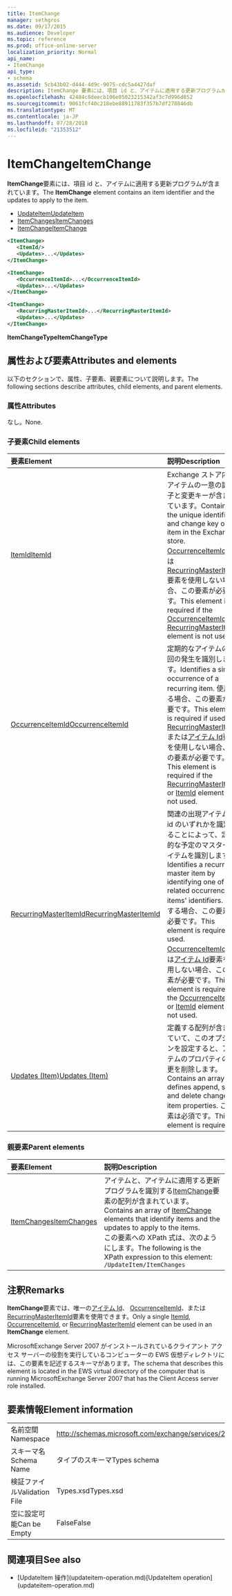 ```yaml
---
title: ItemChange
manager: sethgros
ms.date: 09/17/2015
ms.audience: Developer
ms.topic: reference
ms.prod: office-online-server
localization_priority: Normal
api_name:
- ItemChange
api_type:
- schema
ms.assetid: 5cb43b02-d444-4d9c-9075-cdc5a4427daf
description: ItemChange 要素には、項目 id と、アイテムに適用する更新プログラムが含まれています。
ms.openlocfilehash: 42484c8deecb106e05023215342af3c7d996d852
ms.sourcegitcommit: 9061fcf40c218ebe88911783f357b7df278846db
ms.translationtype: MT
ms.contentlocale: ja-JP
ms.lasthandoff: 07/28/2018
ms.locfileid: "21353512"
---
```

# <a name="itemchange"></a><span data-ttu-id="85d6c-103">ItemChange</span><span class="sxs-lookup"><span data-stu-id="85d6c-103">ItemChange</span></span>

<span data-ttu-id="85d6c-104">**ItemChange**要素には、項目 id と、アイテムに適用する更新プログラムが含まれています。</span><span class="sxs-lookup"><span data-stu-id="85d6c-104">The **ItemChange** element contains an item identifier and the updates to apply to the item.</span></span> 
  
- [<span data-ttu-id="85d6c-105">UpdateItem</span><span class="sxs-lookup"><span data-stu-id="85d6c-105">UpdateItem</span></span>](updateitem.md) 
- [<span data-ttu-id="85d6c-106">ItemChanges</span><span class="sxs-lookup"><span data-stu-id="85d6c-106">ItemChanges</span></span>](itemchanges.md)
- [<span data-ttu-id="85d6c-107">ItemChange</span><span class="sxs-lookup"><span data-stu-id="85d6c-107">ItemChange</span></span>](itemchange.md)
  
```xml
<ItemChange>
   <ItemId/>
   <Updates>...</Updates>
</ItemChange>
```

```xml
<ItemChange>
   <OccurrenceItemId>...</OccurrenceItemId>
   <Updates>...</Updates>
</ItemChange>
```

```xml
<ItemChange>
   <RecurringMasterItemId>...</RecurringMasterItemId>
   <Updates>...</Updates>
</ItemChange>
```

<span data-ttu-id="85d6c-108">**ItemChangeType**</span><span class="sxs-lookup"><span data-stu-id="85d6c-108">**ItemChangeType**</span></span>

## <a name="attributes-and-elements"></a><span data-ttu-id="85d6c-109">属性および要素</span><span class="sxs-lookup"><span data-stu-id="85d6c-109">Attributes and elements</span></span>

<span data-ttu-id="85d6c-110">以下のセクションで、属性、子要素、親要素について説明します。</span><span class="sxs-lookup"><span data-stu-id="85d6c-110">The following sections describe attributes, child elements, and parent elements.</span></span>
  
### <a name="attributes"></a><span data-ttu-id="85d6c-111">属性</span><span class="sxs-lookup"><span data-stu-id="85d6c-111">Attributes</span></span>

<span data-ttu-id="85d6c-112">なし。</span><span class="sxs-lookup"><span data-stu-id="85d6c-112">None.</span></span>
  
### <a name="child-elements"></a><span data-ttu-id="85d6c-113">子要素</span><span class="sxs-lookup"><span data-stu-id="85d6c-113">Child elements</span></span>

|<span data-ttu-id="85d6c-114">**要素**</span><span class="sxs-lookup"><span data-stu-id="85d6c-114">**Element**</span></span>|<span data-ttu-id="85d6c-115">**説明**</span><span class="sxs-lookup"><span data-stu-id="85d6c-115">**Description**</span></span>|
|:-----|:-----|
|[<span data-ttu-id="85d6c-116">ItemId</span><span class="sxs-lookup"><span data-stu-id="85d6c-116">ItemId</span></span>](itemid.md) <br/> |<span data-ttu-id="85d6c-117">Exchange ストア内のアイテムの一意の識別子と変更キーが含まれています。</span><span class="sxs-lookup"><span data-stu-id="85d6c-117">Contains the unique identifier and change key of an item in the Exchange store.</span></span> <span data-ttu-id="85d6c-118">[OccurrenceItemId](occurrenceitemid.md)または[RecurringMasterItemId](recurringmasteritemid.md)要素を使用しない場合、この要素が必要です。</span><span class="sxs-lookup"><span data-stu-id="85d6c-118">This element is required if the [OccurrenceItemId](occurrenceitemid.md) or [RecurringMasterItemId](recurringmasteritemid.md) element is not used.</span></span>  <br/> |
|[<span data-ttu-id="85d6c-119">OccurrenceItemId</span><span class="sxs-lookup"><span data-stu-id="85d6c-119">OccurrenceItemId</span></span>](occurrenceitemid.md) <br/> |<span data-ttu-id="85d6c-120">定期的なアイテムの 1 回の発生を識別します。</span><span class="sxs-lookup"><span data-stu-id="85d6c-120">Identifies a single occurrence of a recurring item.</span></span> <span data-ttu-id="85d6c-121">使用する場合、この要素が必要です。</span><span class="sxs-lookup"><span data-stu-id="85d6c-121">This element is required if used.</span></span> <span data-ttu-id="85d6c-122">[RecurringMasterItemId](recurringmasteritemid.md)または[アイテム Id](itemid.md)要素を使用しない場合、この要素が必要です。</span><span class="sxs-lookup"><span data-stu-id="85d6c-122">This element is required if the [RecurringMasterItemId](recurringmasteritemid.md) or [ItemId](itemid.md) element is not used.</span></span>  <br/> |
|[<span data-ttu-id="85d6c-123">RecurringMasterItemId</span><span class="sxs-lookup"><span data-stu-id="85d6c-123">RecurringMasterItemId</span></span>](recurringmasteritemid.md) <br/> |<span data-ttu-id="85d6c-124">関連の出現アイテムの id のいずれかを識別することによって、定期的な予定のマスター アイテムを識別します。</span><span class="sxs-lookup"><span data-stu-id="85d6c-124">Identifies a recurrence master item by identifying one of its related occurrence items' identifiers.</span></span> <span data-ttu-id="85d6c-125">使用する場合、この要素が必要です。</span><span class="sxs-lookup"><span data-stu-id="85d6c-125">This element is required if used.</span></span> <span data-ttu-id="85d6c-126">[OccurrenceItemId](occurrenceitemid.md)または[アイテム Id](itemid.md)要素を使用しない場合、この要素が必要です。</span><span class="sxs-lookup"><span data-stu-id="85d6c-126">This element is required if the [OccurrenceItemId](occurrenceitemid.md) or [ItemId](itemid.md) element is not used.</span></span>  <br/> |
|[<span data-ttu-id="85d6c-127">Updates (Item)</span><span class="sxs-lookup"><span data-stu-id="85d6c-127">Updates (Item)</span></span>](updates-item.md) <br/> |<span data-ttu-id="85d6c-128">定義する配列が含まれていて、このオプションを設定すると、アイテムのプロパティの変更を削除します。</span><span class="sxs-lookup"><span data-stu-id="85d6c-128">Contains an array that defines append, set, and delete changes to item properties.</span></span> <span data-ttu-id="85d6c-129">この要素は必須です。</span><span class="sxs-lookup"><span data-stu-id="85d6c-129">This element is required.</span></span>  <br/> |
   
### <a name="parent-elements"></a><span data-ttu-id="85d6c-130">親要素</span><span class="sxs-lookup"><span data-stu-id="85d6c-130">Parent elements</span></span>

|<span data-ttu-id="85d6c-131">**要素**</span><span class="sxs-lookup"><span data-stu-id="85d6c-131">**Element**</span></span>|<span data-ttu-id="85d6c-132">**説明**</span><span class="sxs-lookup"><span data-stu-id="85d6c-132">**Description**</span></span>|
|:-----|:-----|
|[<span data-ttu-id="85d6c-133">ItemChanges</span><span class="sxs-lookup"><span data-stu-id="85d6c-133">ItemChanges</span></span>](itemchanges.md) <br/> |<span data-ttu-id="85d6c-134">アイテムと、アイテムに適用する更新プログラムを識別する[ItemChange](itemchange.md)要素の配列が含まれています。</span><span class="sxs-lookup"><span data-stu-id="85d6c-134">Contains an array of [ItemChange](itemchange.md) elements that identify items and the updates to apply to the items.</span></span>  <br/> <span data-ttu-id="85d6c-135">この要素への XPath 式は、次のようにします。</span><span class="sxs-lookup"><span data-stu-id="85d6c-135">The following is the XPath expression to this element:</span></span>  <br/>  `/UpdateItem/ItemChanges` <br/> |
   
## <a name="remarks"></a><span data-ttu-id="85d6c-136">注釈</span><span class="sxs-lookup"><span data-stu-id="85d6c-136">Remarks</span></span>

<span data-ttu-id="85d6c-137">**ItemChange**要素では、唯一の[アイテム Id](itemid.md)、 [OccurrenceItemId](occurrenceitemid.md)、または[RecurringMasterItemId](recurringmasteritemid.md)要素を使用できます。</span><span class="sxs-lookup"><span data-stu-id="85d6c-137">Only a single [ItemId](itemid.md), [OccurrenceItemId](occurrenceitemid.md), or [RecurringMasterItemId](recurringmasteritemid.md) element can be used in an **ItemChange** element.</span></span> 
  
<span data-ttu-id="85d6c-138">MicrosoftExchange Server 2007 がインストールされているクライアント アクセス サーバーの役割を実行しているコンピューターの EWS 仮想ディレクトリには、この要素を記述するスキーマがあります。</span><span class="sxs-lookup"><span data-stu-id="85d6c-138">The schema that describes this element is located in the EWS virtual directory of the computer that is running MicrosoftExchange Server 2007 that has the Client Access server role installed.</span></span>
  
## <a name="element-information"></a><span data-ttu-id="85d6c-139">要素情報</span><span class="sxs-lookup"><span data-stu-id="85d6c-139">Element information</span></span>

|||
|:-----|:-----|
|<span data-ttu-id="85d6c-140">名前空間</span><span class="sxs-lookup"><span data-stu-id="85d6c-140">Namespace</span></span>  <br/> |http://schemas.microsoft.com/exchange/services/2006/types  <br/> |
|<span data-ttu-id="85d6c-141">スキーマ名</span><span class="sxs-lookup"><span data-stu-id="85d6c-141">Schema Name</span></span>  <br/> |<span data-ttu-id="85d6c-142">タイプのスキーマ</span><span class="sxs-lookup"><span data-stu-id="85d6c-142">Types schema</span></span>  <br/> |
|<span data-ttu-id="85d6c-143">検証ファイル</span><span class="sxs-lookup"><span data-stu-id="85d6c-143">Validation File</span></span>  <br/> |<span data-ttu-id="85d6c-144">Types.xsd</span><span class="sxs-lookup"><span data-stu-id="85d6c-144">Types.xsd</span></span>  <br/> |
|<span data-ttu-id="85d6c-145">空に設定可能</span><span class="sxs-lookup"><span data-stu-id="85d6c-145">Can be Empty</span></span>  <br/> |<span data-ttu-id="85d6c-146">False</span><span class="sxs-lookup"><span data-stu-id="85d6c-146">False</span></span>  <br/> |
   
## <a name="see-also"></a><span data-ttu-id="85d6c-147">関連項目</span><span class="sxs-lookup"><span data-stu-id="85d6c-147">See also</span></span>

- <span data-ttu-id="85d6c-148">
  [UpdateItem 操作](updateitem-operation.md)</span><span class="sxs-lookup"><span data-stu-id="85d6c-148">[UpdateItem operation](updateitem-operation.md)</span></span>

